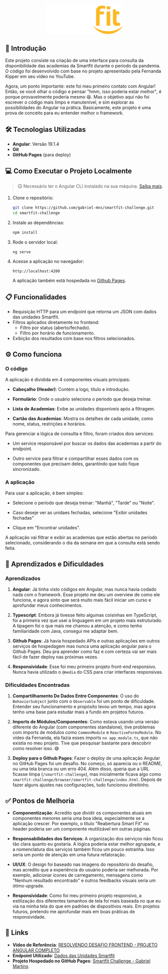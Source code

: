 <div align="center">
    <img alt="Smartfit Challenge" src="./public/logo.svg" width="250px">
</div>

## 📖 Introdução
Este projeto consiste na criação de uma interface para consulta da disponibilidade das academias da Smartfit durante o período da pandemia. O código foi desenvolvido com base no projeto apresentado pela Fernanda Kipper em seu vídeo no YouTube.

Agora, um ponto importante: este foi meu primeiro contato com Angular! Então, se você olhar o código e pensar "hmm, isso poderia estar melhor", é porque provavelmente poderia mesmo 😆. Mas o objetivo aqui não foi escrever o código mais limpo e manutenível, e sim explorar as possibilidades do Angular na prática. Basicamente, este projeto é uma prova de conceito para eu entender melhor o framework.

## 🛠️ Tecnologias Utilizadas

- **Angular**: Versão 19.1.4
- **Git**
- **GitHub Pages** (para deploy)


## 💻 Como Executar o Projeto Localmente

> 🛈 Necessário ter o Angular CLI instalado na sua máquina. [Saiba mais](https://angular.dev/installation).

1. Clone o repositório:
   ```bash
   git clone https://github.com/gabriel-mns/smartfit-challenge.git
   cd smartfit-challenge
   ```

2. Instale as dependências:
    ```bash
    npm install
    ```

3. Rode o servidor local:
   ```bash
   ng serve
   ```

4. Acesse a aplicação no navegador:
    ```
    http://localhost:4200
    ```

    A aplicação também está hospedada no [Github Pages](https://gabriel-mns.github.io/smartfit-challenge/).
   
## 📋 Funcionalidades

- Requisição HTTP para um endpoint que retorna um JSON com dados das unidades Smartfit.
- Filtros aplicados diretamente no frontend:
  - Filtro por status (aberto/fechado).
  - Filtro por horário de funcionamento.
- Exibição dos resultados com base nos filtros selecionados.

## ⚙️ Como funciona

### O código
A aplicação é dividida em 4 componentes visuais principais:

- **Cabeçalho (Header)**: Contém a logo, título e introdução.

- **Formulário**: Onde o usuário seleciona o período que deseja treinar.

- **Lista de Academias**: Exibe as unidades disponíveis após a filtragem.

- **Cartão das Academias**: Mostra os detalhes de cada unidade, como nome, status, restrições e horários.

Para gerenciar a lógica de consulta e filtro, foram criados dois services:

- Um service responsável por buscar os dados das academias a partir do endpoint.

- Outro service para filtrar e compartilhar esses dados com os componentes que precisam deles, garantindo que tudo fique sincronizado.

### A aplicação
Para usar a aplicação, é bem simples:

- Selecione o período que deseja treinar: "Manhã", "Tarde" ou "Noite".

- Caso deseje ver as unidaes fechadas, selecione "Exibir unidades fechadas"

- Clique em "Encontrar unidades".

A aplicação vai filtrar e exibir as academias que estão abertas no período selecionado, considerando o dia da semana em que a consulta está sendo feita.


## 🧠 Aprendizados e Dificuldades

### Aprendizados

1. **Angular**: 
   Já tinha visto códigos em Angular, mas nunca havia codado nada com o framework. Esse projeto me deu um overview de como ele funciona, e agora sinto que será muito mais fácil iniciar um curso e aprofundar meus conhecimentos.
   
2. **Typescript**: 
    Embora já tivesse feito algumas coisinhas em TypeScript, foi a primeira vez que usei a linguagem em um projeto mais estruturado. A tipagem foi o que mais me chamou a atenção, e como tenho familiaridade com Java, consegui me adaptar bem.

3. **Github Pages**: 
    Já havia hospedado APIs e outras aplicações em outros serviços de hospedagem mas nunca uma aplicação angular para o Github Pages. Deu pra aprender como faz e com certeza vai ser mais fácil de fazer deploy nas próximas vezes.

4. **Responsividade**: 
    Esse foi meu primeiro projeto front-end responsivo. Nunca havia utilizado o `@media` do CSS para criar interfaces responsivas.

### Dificuldades Encontradas
1. **Compartilhamento De Dados Entre Componentes**: 
    O uso do ```BehaviorSubject``` junto com o ```Observable``` foi um ponto de dificuldade. Entender seu funcionamento e propósito levou um tempo, mas agora tenho uma base para estudar mais a fundo em projetos futuros.
   
2. **Imports de Módulos/Componentes**: 
    Como estava usando uma versão diferente do Angular (com componentes standalone), tive problemas com imports de módulos como `CommonModule` e `ReactiveFormsModule`. No vídeo da Fernanda, ela fazia esses imports `no app.module.ts`, que não existia no meu projeto. Tive que pesquisar bastante para descobrir como resolver isso. 😅
   
3. **Deploy para o Github Pages**: 
    Fazer o deploy de uma aplicação Angular no GitHub Pages foi um desafio. No começo, só aparecia ou o README, ou uma tela branca ou um erro 404. Além disso, queria que a URL ficasse limpa (`/smartfit-challenge`), mas inicialmente ficava algo como `smartfit-challenge/browser/smartfit-challenge/index.html`. Depois de fazer alguns ajustes nas configurações, tudo funcionou direitinho.

## ✅ Pontos de Melhoria
- **Componentização**: 
    Acredito que dividir os componentes atuais em componentes menores seria uma boa ideia, especialmente se a aplicação crescer. Por exemplo, o título "Reabertura Smart Fit" no header poderia ser um componente reutilizável em outras páginas.

- **Responsabilidades dos Serviços**:
    A organização dos serviços não ficou tão clara quanto eu gostaria. A lógica poderia estar melhor agrupada, e a nomenclatura dos serviços também ficou um pouco estranha. Isso seria um ponto de atenção em uma futura refatoração.

- **UI/UX**:
    O design foi baseado nas imagens do repositório do desafio, mas acredito que a experiência do usuário poderia ser melhorada. Por exemplo, adicionar ícones de carregamento, mensagens como "Nenhum resultado encontrado" e outros feedbacks visuais seria um ótimo upgrade.

- **Responsividade**:
    Como foi meu primeiro projeto responsivo, a estilização dos diferentes tamanhos de tela foi mais baseada no que eu via na minha tela do que em padrões de dispositivos reais. Em projetos futuros, pretendo me aprofundar mais em boas práticas de responsividade.

## 🔗 Links

- **Vídeo de Referência**: [RESOLVENDO DESAFIO FRONTEND - PROJETO ANGULAR COMPLETO](https://www.youtube.com/watch?v=ozZXMkp8MnQ)
- **Endpoint Utilizado**: [Dados das Unidades Smartfit](https://test-frontend-developer.s3.amazonaws.com/data/locations.json)
- **Projeto Hospedado no GitHub Pages**: [Smartfit Challenge - Gabriel Martins](https://gabriel-mns.github.io/smartfit-challenge/)
